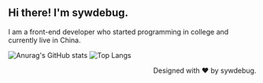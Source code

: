 ## Hi there! I'm sywdebug.

I am a front-end developer who started programming in college and currently live in China.

![Anurag's GitHub stats](https://github-readme-stats.vercel.app/api?username=sywdebug&show_icons=true&theme=merko&locale=cn)
![Top Langs](https://github-readme-stats.vercel.app/api/top-langs/?username=sywdebug&layout=compact&locale=cn&theme=merko)

<p align="right">Designed with ❤️ by sywdebug.</p>

